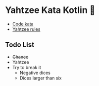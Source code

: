 # Yahtzee Kata Kotlin 🎲

- [Code kata](https://codingdojo.org/kata/Yahtzee/)
- [Yahtzee rules](https://gamerules.com/rules/yahtzee-dice-game/)

## Todo List

- ~~Chance~~
- Yahtzee
- Try to break it
  - Negative dices
  - Dices larger than six
